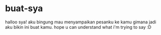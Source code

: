 # buat-sya
halloo sya! aku bingung mau menyampaikan pesanku ke kamu gimana jadi aku bikin ini buat kamu. hope u can understand what i'm trying to say :D
